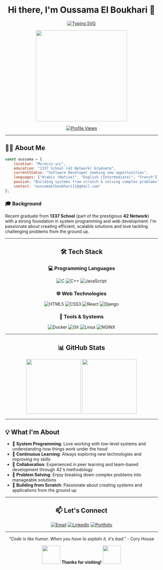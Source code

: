 <div align="center">

# Hi there, I'm Oussama El Boukhari 👋

[![Typing SVG](https://readme-typing-svg.demolab.com?font=Fira+Code&size=22&duration=3000&pause=1000&color=58A6FF&center=true&vCenter=true&width=500&lines=Software+Developer;1337+School+Graduate;System+Programming+Enthusiast;Always+Learning+%F0%9F%9A%80)](https://git.io/typing-svg)

<img src="https://media.giphy.com/media/qgQUggAC3Pfv687qPC/giphy.gif" width="300" />

[![Profile Views](https://komarev.com/ghpvc/?username=oelboukh&color=58A6FF&style=flat-square)](https://github.com/oelboukh)

</div>

---

## 🧑‍💻 About Me

```javascript
const oussama = {
    location: "Morocco 🇲🇦",
    education: "1337 School (42 Network) Graduate",
    currentStatus: "Software Developer seeking new opportunities",
    languages: ["Arabic (Native)", "English (Intermediate)", "French"],
    passion: "Building systems from scratch & solving complex problems",
    contact: "oussamaelboukhari11@gmail.com"
};
```

### 🎓 Background
Recent graduate from **1337 School** (part of the prestigious **42 Network**) with a strong foundation in system programming and web development. I'm passionate about creating efficient, scalable solutions and love tackling challenging problems from the ground up.

---

<div align="center">

## 🛠️ Tech Stack

### 💻 Programming Languages
![C](https://img.shields.io/badge/C-A8B9CC?style=for-the-badge&logo=c&logoColor=black)
![C++](https://img.shields.io/badge/C++-00599C?style=for-the-badge&logo=cplusplus&logoColor=white)
![JavaScript](https://img.shields.io/badge/JavaScript-F7DF1E?style=for-the-badge&logo=javascript&logoColor=black)

### 🌐 Web Technologies
![HTML5](https://img.shields.io/badge/HTML5-E34F26?style=for-the-badge&logo=html5&logoColor=white)
![CSS3](https://img.shields.io/badge/CSS3-1572B6?style=for-the-badge&logo=css3&logoColor=white)
![React](https://img.shields.io/badge/React-61DAFB?style=for-the-badge&logo=react&logoColor=black)
![Django](https://img.shields.io/badge/Django-092E20?style=for-the-badge&logo=django&logoColor=white)

### 🔧 Tools & Systems
![Docker](https://img.shields.io/badge/Docker-2496ED?style=for-the-badge&logo=docker&logoColor=white)
![Git](https://img.shields.io/badge/Git-F05032?style=for-the-badge&logo=git&logoColor=white)
![Linux](https://img.shields.io/badge/Linux-FCC624?style=for-the-badge&logo=linux&logoColor=black)
![NGINX](https://img.shields.io/badge/NGINX-009639?style=for-the-badge&logo=nginx&logoColor=white)

</div>

---

<div align="center">

## 📊 GitHub Stats

<img height="180em" src="https://github-readme-stats.vercel.app/api?username=oelboukh&show_icons=true&theme=github_dark&include_all_commits=true&count_private=true&border_color=58A6FF"/>
<img height="180em" src="https://github-readme-stats.vercel.app/api/top-langs/?username=oelboukh&layout=compact&theme=github_dark&border_color=58A6FF"/>

</div>

---

## 💡 What I'm About

- 🔭 **System Programming**: Love working with low-level systems and understanding how things work under the hood
- 🌱 **Continuous Learning**: Always exploring new technologies and improving my skills
- 👥 **Collaboration**: Experienced in peer learning and team-based development through 42's methodology
- 🧩 **Problem Solving**: Enjoy breaking down complex problems into manageable solutions
- 🚀 **Building from Scratch**: Passionate about creating systems and applications from the ground up

---

<div align="center">

## 📫 Let's Connect

[![Email](https://img.shields.io/badge/Email-EA4335?style=for-the-badge&logo=gmail&logoColor=white)](mailto:oussamaelboukhari11@gmail.com)
[![LinkedIn](https://img.shields.io/badge/LinkedIn-0A66C2?style=for-the-badge&logo=linkedin&logoColor=white)](https://linkedin.com/in/oussama-elboukhari)
[![Portfolio](https://img.shields.io/badge/Portfolio-000000?style=for-the-badge&logo=vercel&logoColor=white)](https://your-portfolio.com)

---

*"Code is like humor. When you have to explain it, it's bad."* - Cory House

<img src="https://media.giphy.com/media/LnQjpWaON8nhr21vNW/giphy.gif" width="60"> **Thanks for visiting!** <img src="https://media.giphy.com/media/7j2hfyeVcDtf2/giphy.gif" width="60">

</div>
